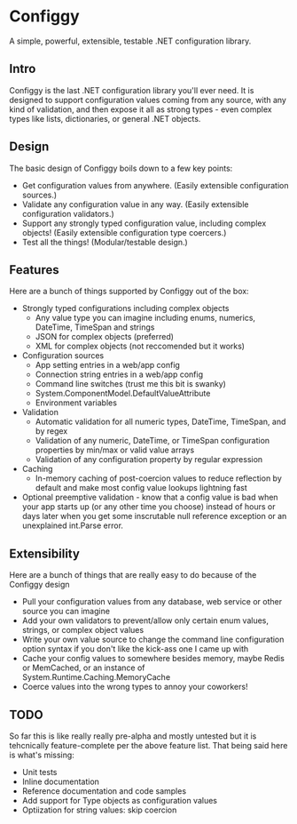 # Configgy

A simple, powerful, extensible, testable .NET configuration library.

## Intro

Configgy is the last .NET configuration library you'll ever need. It is designed to support configuration values coming from any source, with any kind of validation, and then expose it all as strong types - even complex types like lists, dictionaries, or general .NET objects.

## Design

The basic design of Configgy boils down to a few key points:

  * Get configuration values from anywhere. (Easily extensible configuration sources.)
  * Validate any configuration value in any way. (Easily extensible configuration validators.)
  * Support any strongly typed configuration value, including complex objects! (Easily extensible configuration type coercers.)
  * Test all the things! (Modular/testable design.)

## Features

Here are a bunch of things supported by Configgy out of the box:

  * Strongly typed configurations including complex objects
      * Any value type you can imagine including enums, numerics, DateTime, TimeSpan and strings
      * JSON for complex objects (preferred)
      * XML for complex objects (not reccomended but it works)
  * Configuration sources
      * App setting entries in a web/app config
      * Connection string entries in a web/app config
      * Command line switches (trust me this bit is swanky)
      * System.ComponentModel.DefaultValueAttribute
      * Environment variables
  * Validation
      * Automatic validation for all numeric types, DateTime, TimeSpan, and by regex
      * Validation of any numeric, DateTime, or TimeSpan configuration properties by min/max or valid value arrays
      * Validation of any configuration property by regular expression
  * Caching
      * In-memory caching of post-coercion values to reduce reflection by default and make most config value lookups lightning fast
  * Optional preemptive validation - know that a config value is bad when your app starts up (or any other time you choose) instead of hours or days later when you get some inscrutable null reference exception or an unexplained int.Parse error.

## Extensibility

Here are a bunch of things that are really easy to do because of the Configgy design

  * Pull your configuration values from any database, web service or other source you can imagine
  * Add your own validators to prevent/allow only certain enum values, strings, or complex object values
  * Write your own value source to change the command line configuration option syntax if you don't like the kick-ass one I came up with
  * Cache your config values to somewhere besides memory, maybe Redis or MemCached, or an instance of System.Runtime.Caching.MemoryCache
  * Coerce values into the wrong types to annoy your coworkers!

## TODO

So far this is like really really pre-alpha and mostly untested but it is tehcnically feature-complete per the above feature list. That being said here is what's missing:

  * Unit tests
  * Inline documentation
  * Reference documentation and code samples
  * Add support for Type objects as configuration values
  * Optiization for string values: skip coercion
